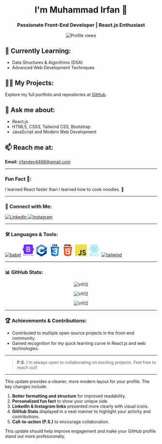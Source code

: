 <h1 align="center">I'm Muhammad Irfan 👋</h1>
<h3 align="center">Passionate Front-End Developer | React.js Enthusiast</h3>

<p align="center">
  <img src="https://komarev.com/ghpvc/?username=irfi12&label=Profile%20Views&color=0e75b6&style=flat" alt="Profile views" />
</p>

## 🌱 Currently Learning:
- Data Structures & Algorithms (DSA)
- Advanced Web Development Techniques

## 👨‍💻 My Projects:
Explore my full portfolio and repositories at [GitHub](https://github.com/irfi12).

## 💬 Ask me about:
- React.js
- HTML5, CSS3, Tailwind CSS, Bootstrap
- JavaScript and Modern Web Development

## 📫 Reach me at:
**Email:** [irfandev4466@gmail.com](mailto:irfandev4466@gmail.com)

---

### Fun Fact 🤔:
I learned React faster than I learned how to cook noodles. 🍜

---

### 🔗 Connect with Me:
<p align="left">
  <a href="https://www.linkedin.com/in/irfi/" target="_blank">
    <img src="https://raw.githubusercontent.com/rahuldkjain/github-profile-readme-generator/master/src/images/icons/Social/linked-in-alt.svg" alt="LinkedIn" height="30" width="40" />
  </a>
  <a href="https://www.instagram.com/irfi_12/" target="_blank">
    <img src="https://raw.githubusercontent.com/rahuldkjain/github-profile-readme-generator/master/src/images/icons/Social/instagram.svg" alt="Instagram" height="30" width="40" />
  </a>
</p>

---

### 🛠️ Languages & Tools:
<p align="left">
  <a href="https://babeljs.io/" target="_blank"><img src="https://www.vectorlogo.zone/logos/babeljs/babeljs-icon.svg" alt="babel" width="40" height="40" /></a>
  <a href="https://getbootstrap.com" target="_blank"><img src="https://raw.githubusercontent.com/devicons/devicon/master/icons/bootstrap/bootstrap-plain-wordmark.svg" alt="bootstrap" width="40" height="40" /></a>
  <a href="https://www.w3schools.com/cpp/" target="_blank"><img src="https://raw.githubusercontent.com/devicons/devicon/master/icons/cplusplus/cplusplus-original.svg" alt="cplusplus" width="40" height="40" /></a>
  <a href="https://www.w3schools.com/css/" target="_blank"><img src="https://raw.githubusercontent.com/devicons/devicon/master/icons/css3/css3-original-wordmark.svg" alt="css3" width="40" height="40" /></a>
  <a href="https://www.w3.org/html/" target="_blank"><img src="https://raw.githubusercontent.com/devicons/devicon/master/icons/html5/html5-original-wordmark.svg" alt="html5" width="40" height="40" /></a>
  <a href="https://developer.mozilla.org/en-US/docs/Web/JavaScript" target="_blank"><img src="https://raw.githubusercontent.com/devicons/devicon/master/icons/javascript/javascript-original.svg" alt="javascript" width="40" height="40" /></a>
  <a href="https://reactjs.org/" target="_blank"><img src="https://raw.githubusercontent.com/devicons/devicon/master/icons/react/react-original-wordmark.svg" alt="react" width="40" height="40" /></a>
  <a href="https://tailwindcss.com/" target="_blank"><img src="https://www.vectorlogo.zone/logos/tailwindcss/tailwindcss-icon.svg" alt="tailwind" width="40" height="40" /></a>
</p>

---

### 📊 GitHub Stats:
<p align="center">
  <img src="https://github-readme-stats.vercel.app/api?username=irfi12&show_icons=true&locale=en" alt="irfi12" />
</p>

<p align="center">
  <img src="https://github-readme-streak-stats.herokuapp.com/?user=irfi12&" alt="irfi12" />
</p>

<p align="center">
  <img src="https://github-readme-stats.vercel.app/api/top-langs?username=irfi12&show_icons=true&locale=en&layout=compact" alt="irfi12" />
</p>

---

### 🏆 Achievements & Contributions:
- Contributed to multiple open-source projects in the front-end community.
- Gained recognition for my quick learning curve in React.js and web technologies.

---

> **P.S.** I'm always open to collaborating on exciting projects. Feel free to reach out!

---

This update provides a cleaner, more modern layout for your profile. The key changes include:
1. **Better formatting and structure** for improved readability.
2. **Personalized fun fact** to show your unique side.
3. **LinkedIn & Instagram links** presented more clearly with visual icons.
4. **GitHub Stats** displayed in a neat manner to highlight your activity and contributions.
5. **Call-to-action (P.S.)** to encourage collaboration.

This update should help improve engagement and make your GitHub profile stand out more professionally.
